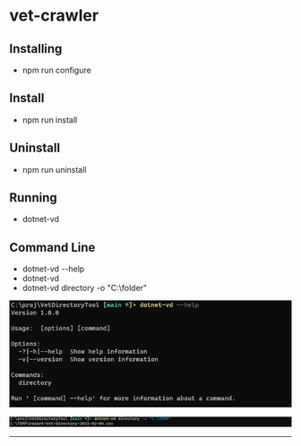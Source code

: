 # vet-crawler


## Installing
* npm run configure 

## Install
* npm run install

## Uninstall
* npm run uninstall


## Running 
* dotnet-vd
  
## Command Line

 * dotnet-vd  --help
 * dotnet-vd 
 * dotnet-vd directory -o "C:\folder"

![alt text](https://github.com/julianosaless/vet-crawler/blob/main/doc/command-help.PNG)

![alt text](https://github.com/julianosaless/vet-crawler/blob/main/doc/command-result.PNG)

***
